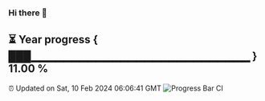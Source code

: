 ### Hi there 👋
⏳ Year progress { ███▁▁▁▁▁▁▁▁▁▁▁▁▁▁▁▁▁▁▁▁▁▁▁▁▁▁▁ } 11.00 %
---
⏰ Updated on Sat, 10 Feb 2024 06:06:41 GMT
![Progress Bar CI](https://github.com/Moyi321/Moyi321/workflows/Progress%20Bar%20CI/badge.svg)
